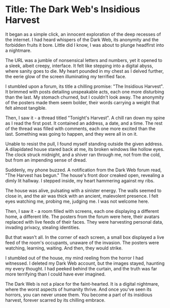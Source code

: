# **Title: The Dark Web's Insidious Harvest**

It began as a simple click, an innocent exploration of the deep recesses of the internet. I had heard whispers of the Dark Web, its anonymity and the forbidden fruits it bore. Little did I know, I was about to plunge headfirst into a nightmare.

The URL was a jumble of nonsensical letters and numbers, yet it opened to a sleek, albeit creepy, interface. It felt like stepping into a digital abyss, where sanity goes to die. My heart pounded in my chest as I delved further, the eerie glow of the screen illuminating my terrified face.

I stumbled upon a forum, its title a chilling promise: "The Insidious Harvest". It brimmed with posts detailing unspeakable acts, each one more disturbing than the last. My stomach churned, but I couldn't look away. The anonymity of the posters made them seem bolder, their words carrying a weight that felt almost tangible.

Then, I saw it - a thread titled "Tonight's Harvest". A chill ran down my spine as I read the first post. It contained an address, a date, and a time. The rest of the thread was filled with comments, each one more excited than the last. Something was going to happen, and they were all in on it.

Unable to resist the pull, I found myself standing outside the given address. A dilapidated house stared back at me, its broken windows like hollow eyes. The clock struck midnight, and a shiver ran through me, not from the cold, but from an impending sense of dread.

Suddenly, my phone buzzed. A notification from the Dark Web forum read, "The Harvest has begun." The house's front door creaked open, revealing a dimly lit hallway. I stepped inside, my heart hammering against my ribs.

The house was alive, pulsating with a sinister energy. The walls seemed to close in, and the air was thick with an ancient, malevolent presence. I felt eyes watching me, probing me, judging me. I was not welcome here.

Then, I saw it - a room filled with screens, each one displaying a different home, a different life. The posters from the forum were here, their avatars replaced with live feeds of their faces. They were harvesting personal data, invading privacy, stealing identities.

But that wasn't all. In the corner of each screen, a small box displayed a live feed of the room's occupants, unaware of the invasion. The posters were watching, learning, waiting. And then, they would strike.

I stumbled out of the house, my mind reeling from the horror I had witnessed. I deleted my Dark Web account, but the images stayed, haunting my every thought. I had peeked behind the curtain, and the truth was far more terrifying than I could have ever imagined.

The Dark Web is not a place for the faint-hearted. It is a digital nightmare, where the worst aspects of humanity thrive. And once you've seen its horrors, you can never unsee them. You become a part of its insidious harvest, forever scarred by its chilling embrace.